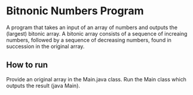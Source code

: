 # Bitnonic Numbers Program
A program that takes an input of an array of numbers and outputs the (largest) bitonic array. A bitonic array
consists of a sequence of increaing numbers, followed by a sequence of decreasing numbers, found in succession
in the original array. 

## How to run
Provide an original array in the Main.java class. Run the Main class which outputs the result (java Main).